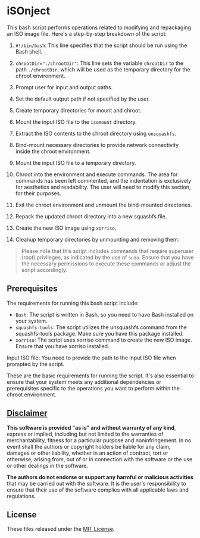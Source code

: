 # iSOnject
This bash script performs operations related to modifying and repackaging an ISO image file. Here's a step-by-step breakdown of the script:

1. `#!/bin/bash`: This line specifies that the script should be run using the Bash shell.

2. `chrootDir="./chrootDir"`: This line sets the variable `chrootDir` to the path `./chrootDir`, which will be used as the temporary directory for the chroot environment.

3. Prompt user for input and output paths.

4. Set the default output path if not specified by the user.

5. Create temporary directories for mount and chroot.

6. Mount the input ISO file to the `isomount` directory.

7. Extract the ISO contents to the chroot directory using `unsquashfs`.

8. Bind-mount necessary directories to provide network connectivity inside the chroot environment.

9. Mount the input ISO file to a temporary directory.

10. Chroot into the environment and execute commands. The area for commands has been left commented, and the indentation is exclusively for aesthetics and readability. The user will need to modify this section, for their purposes.

11. Exit the chroot environment and unmount the bind-mounted directories.

12. Repack the updated chroot directory into a new squashfs file.

13. Create the new ISO image using `xorriso`.

14. Cleanup temporary directories by unmounting and removing them.

> Please note that this script includes commands that require superuser (root) privileges, as indicated by the use of `sudo`. Ensure that you have the necessary permissions to execute these commands or adjust the script accordingly.

## Prerequisites
The requirements for running this bash script include:
- `Bash`: The script is written in Bash, so you need to have Bash installed on your system.
- `squashfs-tools`: The script utilizes the unsquashfs command from the squashfs-tools package. Make sure you have this package installed.
- `xorriso`: The script uses xorriso command to create the new ISO image. Ensure that you have xorriso installed.

Input ISO file: You need to provide the path to the input ISO file when prompted by the script.

These are the basic requirements for running the script. It's also essential to ensure that your system meets any additional dependencies or prerequisites specific to the operations you want to perform within the chroot environment.

## [Disclaimer](DISCLAIMER)
**This software is provided "as is" and without warranty of any kind**, express or implied, including but not limited to the warranties of merchantability, fitness for a particular purpose and noninfringement. In no event shall the authors or copyright holders be liable for any claim, damages or other liability, whether in an action of contract, tort or otherwise, arising from, out of or in connection with the software or the use or other dealings in the software.

**The authors do not endorse or support any harmful or malicious activities** that may be carried out with the software. It is the user's responsibility to ensure that their use of the software complies with all applicable laws and regulations.

## License

These files released under the [MIT License](LICENSE).
